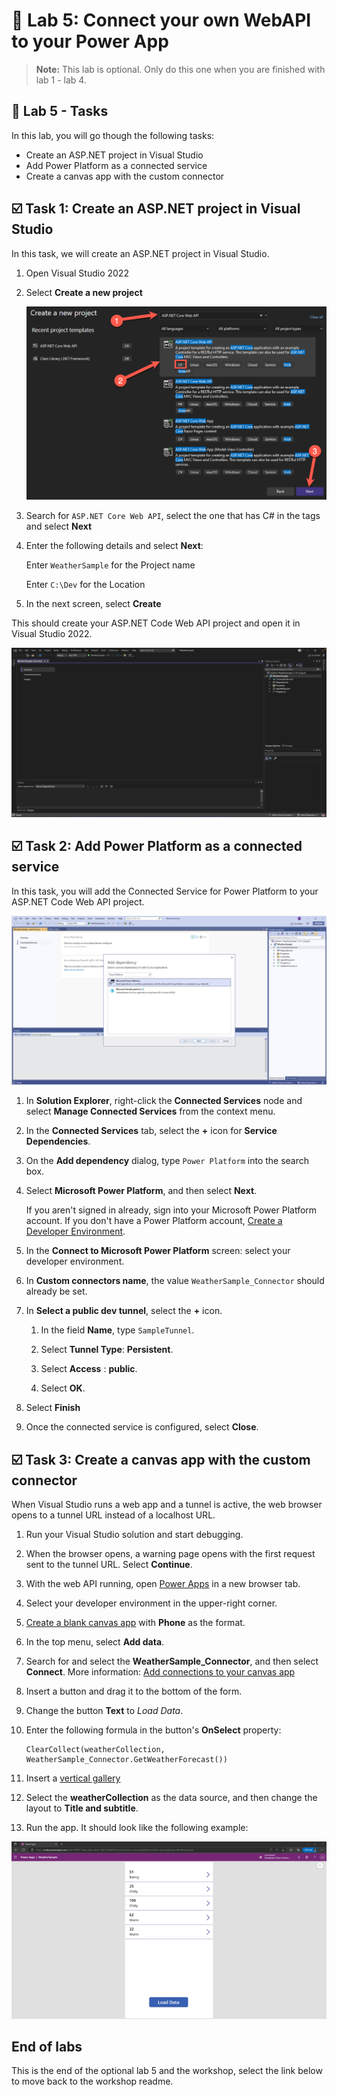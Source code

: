 # 🚀 Lab 5: Connect your own WebAPI to your Power App

> **Note:**
> This lab is optional. Only do this one when you are finished with lab 1 - lab 4.

## 📝 Lab 5 - Tasks

In this lab, you will go though the following tasks:

- Create an ASP.NET project in Visual Studio
- Add Power Platform as a connected service
- Create a canvas app with the custom connector

## ☑️ Task 1: Create an ASP.NET project in Visual Studio

In this task, we will create an ASP.NET project in Visual Studio.

1. Open Visual Studio 2022

1. Select **Create a new project**

    ![TODO](./assets/asp-net-core-webapi.png)

1. Search for `ASP.NET Core Web API`, select the one that has C# in the tags and select **Next**

1. Enter the following details and select **Next**:

    Enter `WeatherSample` for the Project name

    Enter `C:\Dev` for the Location

1. In the next screen, select **Create**

This should create your ASP.NET Code Web API project and open it in Visual Studio 2022.

![TODO](./assets/asp-net-core-webapi-created.png)

## ☑️ Task 2: Add Power Platform as a connected service

In this task, you will add the Connected Service for Power Platform to your ASP.NET Code Web API project.

![Screenshot of adding a service dependency in Visual Studio.](./assets/vs-step2-1.png)

1. In **Solution Explorer**, right-click the **Connected Services** node and select **Manage Connected Services** from the context menu.

1. In the **Connected Services** tab, select the **+** icon for **Service Dependencies**.

1. On the **Add dependency** dialog, type `Power Platform` into the search box.

1. Select **Microsoft Power Platform**, and then select **Next**.

   If you aren't signed in already, sign into your Microsoft Power Platform account. If you don't have a Power Platform account, [Create a Developer Environment](create-developer-environment.md).

1. In the **Connect to Microsoft Power Platform** screen: select your developer environment.

1. In **Custom connectors name**, the value `WeatherSample_Connector` should already be set.

1. In **Select a public dev tunnel**, select the **+** icon.

   1. In the field **Name**, type `SampleTunnel`.

   1. Select **Tunnel Type**: **Persistent**.

   1. Select **Access** : **public**.

   1. Select **OK**.

1. Select **Finish**

1. Once the connected service is configured, select **Close**.

## ☑️ Task 3: Create a canvas app with the custom connector

When Visual Studio runs a web app and a tunnel is active, the web browser opens to a tunnel URL instead of a localhost URL.

1. Run your Visual Studio solution and start debugging.

1. When the browser opens, a warning page opens with the first request sent to the tunnel URL. Select **Continue**.

1. With the web API running, open [Power Apps](https://make.powerapps.com) in a new browser tab.

1. Select your developer environment in the upper-right corner.

1. [Create a blank canvas app](https://learn.microsoft.com/power-apps/maker/canvas-apps/create-blank-app) with **Phone** as the format.

1. In the top menu, select **Add data**.

1. Search for and select the **WeatherSample_Connector**, and then select **Connect**. More information: [Add connections to your canvas app](https://learn.microsoft.com/power-apps/maker/canvas-apps/add-data-connection)

1. Insert a button and drag it to the bottom of the form.

1. Change the button **Text** to *Load Data*.

1. Enter the following formula in the button's **OnSelect** property:

   ```powerapps-dot
   ClearCollect(weatherCollection, WeatherSample_Connector.GetWeatherForecast())
   ```

1. Insert a [vertical gallery](https://learn.microsoft.com/power-apps/maker/canvas-apps/add-gallery)

1. Select the **weatherCollection** as the data source, and then change the layout to **Title and subtitle**.

1. Run the app. It should look like the following example:

![Screenshot of a Power Apps canvas app created using the sample ASP.NET Weather web API.](./assets/vs-powerapp.png)

## End of labs

This is the end of the optional lab 5 and the workshop, select the link below to move back to the workshop readme.
